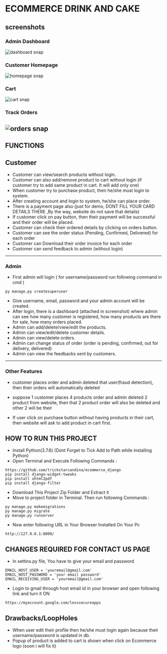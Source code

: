 # ECOMMERCE DRINK AND CAKE

## screenshots

### Admin Dashboard

![dashboard snap](https://github.com/sumitkumar1503/ecommerce/blob/master/static/screenshots/adminHomepage.png?raw=true)

### Customer Homepage

![homepage snap](https://github.com/sumitkumar1503/ecommerce/blob/master/static/screenshots/customerhomepage.png?raw=true)

### Cart

![cart snap](https://github.com/sumitkumar1503/ecommerce/blob/master/static/screenshots/cart.png?raw=true)

### Track Orders

## ![orders snap](https://github.com/sumitkumar1503/ecommerce/blob/master/static/screenshots/orderspage.png?raw=true)

## FUNCTIONS

## Customer

- Customer can view/search products without login.
- Customer can also add/remove product to cart without login (if customer try to add same product in cart. It will add only one)
- When customer try to purchase product, then he/she must login to system.
- After creating account and login to system, he/she can place order.
- There is a payment page also (just for demo, DONT FILL YOUR CARD DETAILS THERE ,By the way, website do not save that details)
- If customer click on pay button, then their payment will be successful and their order will be placed.
- Customer can check their ordered details by clicking on orders button.
- Customer can see the order status (Pending, Confirmed, Delivered) for each order
- Customer can Download their order invoice for each order
- Customer can send feedback to admin (without login)

---

### Admin

- First admin will login ( for username/password run following command in cmd )

```
py manage.py createsuperuser
```

- Give username, email, password and your admin account will be created.
- After login, there is a dashboard (attached in screenshot) where admin can see how many customer is registered, how many products are there for sale, how many orders placed.
- Admin can add/delete/view/edit the products.
- Admin can view/edit/delete customer details.
- Admin can view/delete orders.
- Admin can change status of order (order is pending, confirmed, out for delivery, delivered)
- Admin can view the feedbacks sent by customers.

---

### Other Features

- customer places order and admin deleted that user(fraud detection), then their orders will automatically deleted

- suppose 1 customer places 4 products order and admin deleted 2 product from website, then that 2 product order will
  also be deleted and other 2 will be their
- If user click on purchase button without having products in their cart, then website will ask to add product in cart first.

## HOW TO RUN THIS PROJECT

- Install Python(3.7.6) (Dont Forget to Tick Add to Path while installing Python)
- Open Terminal and Execute Following Commands :

```
https://github.com/trickstarcandina/ecommerce_django
pip install django-widget-tweaks
pip install xhtml2pdf
pip install django-filter

```

- Download This Project Zip Folder and Extract it
- Move to project folder in Terminal. Then run following Commands :

```
py manage.py makemigrations
py manage.py migrate
py manage.py runserver
```

- Now enter following URL in Your Browser Installed On Your Pc

```
http://127.0.0.1:8000/
```

## CHANGES REQUIRED FOR CONTACT US PAGE

- In settins.py file, You have to give your email and password

```
EMAIL_HOST_USER = 'youremail@gmail.com'
EMAIL_HOST_PASSWORD = 'your email password'
EMAIL_RECEIVING_USER = 'youremail@gmail.com'
```

- Login to gmail through host email id in your browser and open following link and turn it ON

```
https://myaccount.google.com/lesssecureapps
```

## Drawbacks/LoopHoles

- When user edit their profile then he/she must login again because their username/password is updated in db.
- Popup of product is added to cart is shown when click on Ecommerce logo (soon i will fix it)

